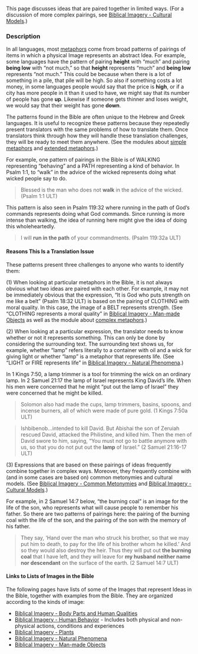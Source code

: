 This page discusses ideas that are paired together in limited ways. (For a discussion of more complex pairings, see [Biblical Imagery - Cultural Models](../bita-part3/01.md).)

### Description

In all languages, most [metaphors](../figs-metaphor/01.md) come from broad patterns of pairings of items in which a physical Image represents an abstract Idea. For example, some languages have the pattern of pairing **height** with “much” and pairing **being low** with “not much,” so that **height** represents “much” and **being low** represents “not much.” This could be because when there is a lot of something in a pile, that pile will be high. So also if something costs a lot money, in some languages people would say that the price is **high**, or if a city has more people in it than it used to have, we might say that its number of people has gone **up**. Likewise if someone gets thinner and loses weight, we would say that their weight has gone **down**.

The patterns found in the Bible are often unique to the Hebrew and Greek languages. It is useful to recognize these patterns because they repeatedly present translators with the same problems of how to translate them. Once translators think through how they will handle these translation challenges, they will be ready to meet them anywhere. (See the modules about [simple metaphors](../figs-simetaphor/01.md) and [extended metaphors](../figs-exmetaphor/01.md).)

For example, one pattern of pairings in the Bible is of WALKING representing “behaving” and a PATH representing a kind of behavior. In Psalm 1:1, to “walk” in the advice of the wicked represents doing what wicked people say to do.

> Blessed is the man who does not **walk** in the advice of the wicked. (Psalm 1:1 ULT)

This pattern is also seen in Psalm 119:32 where running in the path of God’s commands represents doing what God commands. Since running is more intense than walking, the idea of running here might give the idea of doing this wholeheartedly.

> I will **run in the path** of your commandments. (Psalm 119:32a ULT)

#### Reasons This Is a Translation Issue

These patterns present three challenges to anyone who wants to identify them:

(1) When looking at particular metaphors in the Bible, it is not always obvious what two ideas are paired with each other. For example, it may not be immediately obvious that the expression, “It is God who puts strength on me like a belt” (Psalm 18:32 ULT) is based on the pairing of CLOTHING with moral quality. In this case, the image of a BELT represents strength. (See “CLOTHING represents a moral quality” in [Biblical Imagery - Man-made Objects](../bita-manmade/01.md) as well as the module about [complex metaphors](../figs-cometaphor/01.md).)

(2) When looking at a particular expression, the translator needs to know whether or not it represents something. This can only be done by considering the surrounding text. The surrounding text shows us, for example, whether “lamp” refers literally to a container with oil and a wick for giving light or whether “lamp” is a metaphor that represents life. (See “LIGHT or FIRE represents life” in [Biblical Imagery - Natural Phenomena](../bita-phenom/01.md).)

In 1 Kings 7:50, a lamp trimmer is a tool for trimming the wick on an ordinary lamp. In 2 Samuel 21:17 the lamp of Israel represents King David’s life. When his men were concerned that he might “put out the lamp of Israel” they were concerned that he might be killed.

> Solomon also had made the cups, lamp trimmers, basins, spoons, and incense burners, all of which were made of pure gold. (1 Kings 7:50a ULT)


> Ishbibenob…intended to kill David. But Abishai the son of Zeruiah rescued David, attacked the Philistine, and killed him. Then the men of David swore to him, saying, “You must not go to battle anymore with us, so that you do not put out the **lamp** of Israel.” (2 Samuel 21:16-17 ULT)


(3) Expressions that are based on these pairings of ideas frequently combine together in complex ways. Moreover, they frequently combine with (and in some cases are based on) common metonymies and cultural models. (See [Biblical Imagery - Common Metonymies](../bita-part2/01.md) and [Biblical Imagery - Cultural Models](../bita-part3/01.md).)

For example, in 2 Samuel 14:7 below, “the burning coal” is an image for the life of the son, who represents what will cause people to remember his father. So there are two patterns of pairings here: the pairing of the burning coal with the life of the son, and the pairing of the son with the memory of his father.

> They say, ‘Hand over the man who struck his brother, so that we may put him to death, to pay for the life of his brother whom he killed.’ And so they would also destroy the heir. Thus they will put out **the burning coal** that I have left, and they will leave for **my husband neither name nor descendant** on the surface of the earth. (2 Samuel 14:7 ULT)


#### Links to Lists of Images in the Bible

The following pages have lists of some of the Images that represent Ideas in the Bible, together with examples from the Bible. They are organized according to the kinds of image:

* [Biblical Imagery - Body Parts and Human Qualities](../bita-hq/01.md)
* [Biblical Imagery - Human Behavior](../bita-humanbehavior/01.md) - Includes both physical and non-physical actions, conditions and experiences
* [Biblical Imagery - Plants](../bita-plants/01.md)
* [Biblical Imagery - Natural Phenomena](../bita-phenom/01.md)
* [Biblical Imagery - Man-made Objects](../bita-manmade/01.md)
